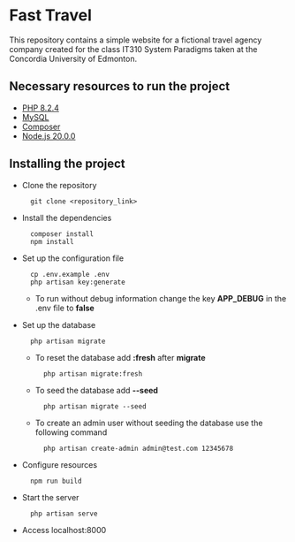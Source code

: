 # Fast Travel

This repository contains a simple website for a fictional travel agency company created for the class IT310 System Paradigms taken at the Concordia University of Edmonton.

## Necessary resources to run the project

- [PHP 8.2.4](https://www.php.net/)
- [MySQL](https://www.mysql.com/)
- [Composer](https://getcomposer.org/)
- [Node.js 20.0.0](https://nodejs.org/dist/v20.0.0/)

## Installing the project

- Clone the repository
    
        git clone <repository_link>

- Install the dependencies

        composer install
        npm install

- Set up the configuration file
    
        cp .env.example .env
        php artisan key:generate
    
    - To run without debug information change the key **APP_DEBUG** in the .env file to **false**

- Set up the database

        php artisan migrate

    - To reset the database add **:fresh** after **migrate** 
    
            php artisan migrate:fresh
    
    - To seed the database add **--seed**

            php artisan migrate --seed

    - To create an admin user without seeding the database use the following command

            php artisan create-admin admin@test.com 12345678

- Configure resources

        npm run build

- Start the server
        
        php artisan serve

- Access localhost:8000